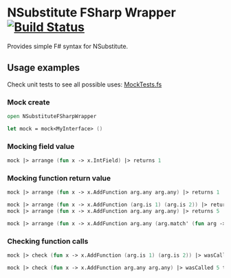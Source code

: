 # NSubstitute FSharp Wrapper [![Build Status](https://travis-ci.org/Offline24/NSubstituteFSharpWrapper.svg?branch=master)](https://travis-ci.org/Offline24/NSubstituteFSharpWrapper)

Provides simple F# syntax for NSubstitute.

## Usage examples

Check unit tests to see all possible uses: [MockTests.fs](NSubstituteFSharpWrapper.Tests/MockTests.fs)

### Mock create

```fsharp
open NSubstituteFSharpWrapper

let mock = mock<MyInterface> ()
```

### Mocking field value

```fsharp
mock |> arrange (fun x -> x.IntField) |> returns 1
```

### Mocking function return value

```fsharp
mock |> arrange (fun x -> x.AddFunction arg.any arg.any) |> returns 1
```

```fsharp
mock |> arrange (fun x -> x.AddFunction (arg.is 1) (arg.is 2)) |> returns 3
mock |> arrange (fun x -> x.AddFunction arg.any arg.any) |> returns 5
```

```fsharp
mock |> arrange (fun x -> x.AddFunction arg.any (arg.match' (fun arg -> arg > 2))) |> returns 3
```

### Checking function calls

```fsharp
mock |> check (fun x -> x.AddFunction (arg.is 1) (arg.is 2)) |> wasCalledAtLeastOnce
```

```fsharp
mock |> check (fun x -> x.AddFunction arg.any arg.any) |> wasCalled 5 times
```
